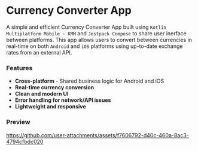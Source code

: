 # Currency Converter App

A simple and efficient Currency Converter App built using `Kotlin Multiplatform Mobile - KMM` and `Jestpack Compose` to share user inerface between platforms. This app allows users to convert between currencies in real-time on both `Android` and `iOS` platforms using up-to-date exchange rates from an external API.

### Features
- **Cross-platform** - Shared business logic for Android and iOS
- **Real-time currency conversion**
- **Clean and modern UI**
- **Error handling for network/API issues**
- **Lightweight and responsive**

### Preview
https://github.com/user-attachments/assets/f7606792-d40c-460a-8ac3-4794cfbdc020

